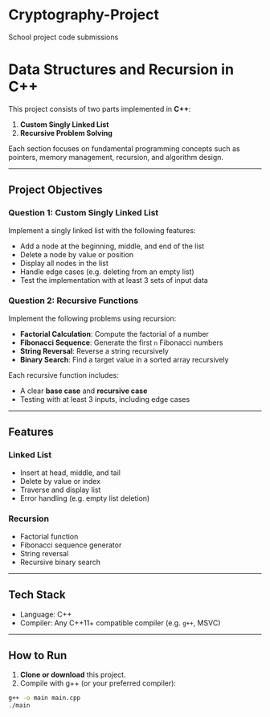 # Cryptography-Project
School project code submissions

# Data Structures and Recursion in C++

This project consists of two parts implemented in **C++**:

1. **Custom Singly Linked List**
2. **Recursive Problem Solving**

Each section focuses on fundamental programming concepts such as pointers, memory management, recursion, and algorithm design.

---

## Project Objectives

### Question 1: Custom Singly Linked List

Implement a singly linked list with the following features:
- Add a node at the beginning, middle, and end of the list
- Delete a node by value or position
- Display all nodes in the list
- Handle edge cases (e.g. deleting from an empty list)
- Test the implementation with at least 3 sets of input data

### Question 2: Recursive Functions

Implement the following problems using recursion:
- **Factorial Calculation**: Compute the factorial of a number
- **Fibonacci Sequence**: Generate the first `n` Fibonacci numbers
- **String Reversal**: Reverse a string recursively
- **Binary Search**: Find a target value in a sorted array recursively

Each recursive function includes:
- A clear **base case** and **recursive case**
- Testing with at least 3 inputs, including edge cases

---

##  Features

###  Linked List
- Insert at head, middle, and tail
- Delete by value or index
- Traverse and display list
- Error handling (e.g. empty list deletion)

###  Recursion
- Factorial function
- Fibonacci sequence generator
- String reversal
- Recursive binary search

---

##  Tech Stack

- Language: C++
- Compiler: Any C++11+ compatible compiler (e.g. `g++`, MSVC)

---

##  How to Run

1. **Clone or download** this project.
2. Compile with g++ (or your preferred compiler):

```bash
g++ -o main main.cpp
./main
